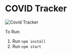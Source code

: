 # COVID Tracker

![Covid Tracker](https://i.imgur.com/xzQkhAR.png)

To Run:
1. Run `npm install`
2. Run `npm start`
